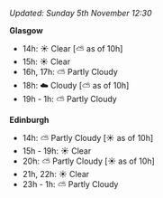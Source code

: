 *Updated: Sunday 5th November 12:30*

**Glasgow**

* 14h: :sunny: Clear [:partly_sunny: as of 10h]
* 15h: :sunny: Clear
* 16h, 17h: :partly_sunny: Partly Cloudy
* 18h: :cloud: Cloudy [:partly_sunny: as of 10h]
* 19h - 1h: :partly_sunny: Partly Cloudy

**Edinburgh**

* 14h: :partly_sunny: Partly Cloudy [:sunny: as of 10h]
* 15h - 19h: :sunny: Clear
* 20h: :partly_sunny: Partly Cloudy [:sunny: as of 10h]
* 21h, 22h: :sunny: Clear
* 23h - 1h: :partly_sunny: Partly Cloudy
